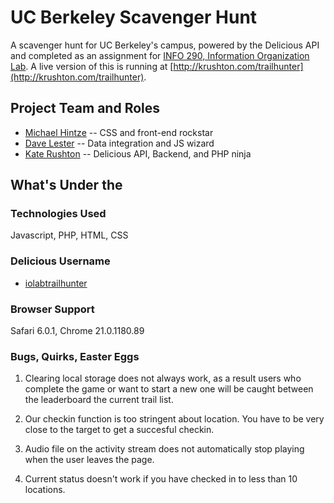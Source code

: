 UC Berkeley Scavenger Hunt
=====================

A scavenger hunt for UC Berkeley's campus, powered by the Delicious API and completed as an assignment for [INFO 290, Information Organization Lab](http://courses.ischool.berkeley.edu/i290-iol/f12/). A live version of this is running at [http://krushton.com/trailhunter](http://krushton.com/trailhunter).

## Project Team and Roles
* [Michael Hintze](http://michaelhintze.com) -- CSS and front-end rockstar
* [Dave Lester](http://davelester.org) -- Data integration and JS wizard
* [Kate Rushton](http://krushton.com) -- Delicious API, Backend, and PHP ninja

## What's Under the

### Technologies Used
Javascript, PHP, HTML, CSS

### Delicious Username
 * [iolabtrailhunter](http://www.delicious.com/iolabtrailhunter)

### Browser Support
Safari 6.0.1, Chrome 21.0.1180.89

### Bugs, Quirks, Easter Eggs
1. Clearing local storage does not always work, as a result users who complete the game or want to start a new one will be caught between the leaderboard the current trail list. 

2. Our checkin function is too stringent about location. You have to be very close to the target to get a succesful checkin. 

3. Audio file on the activity stream does not automatically stop playing when the user leaves the page.

4. Current status doesn't work if you have checked in to less than 10 locations.